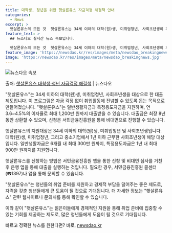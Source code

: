 ```yaml
---
title: 대학생, 청년을 위한 햇살론유스 자금걱정 해결책 안내
categories:
  - News
excerpt: >
  햇살론유스의 모든 것  햇살론유스는 34세 이하의 대학(원)생, 미취업청년, 사회초년생이 자금 걱정을 덜고 …
feature_text: >
  ## 뉴스다오 실시간 뉴스 속보입니다.

  햇살론유스의 모든 것  햇살론유스는 34세 이하의 대학(원)생, 미취업청년, 사회초년생이 자금 걱정을 덜고 …
feature_image: 'https://newsdao.kr/res/images/meta/newsdao_breakingnews.jpg'
image: 'https://newsdao.kr/res/images/meta/newsdao_breakingnews.jpg'
---
```


![뉴스다오 속보](https://newsdao.kr/res/images/meta/newsdao_breakingnews.jpg)

<p>출처: <a href="https://newsdao.kr/4025" rel="dofollow">햇살론유스 대학생·청년 자금걱정 해결책</a> | 뉴스다오</p>

"햇살론유스"는 34세 이하의 대학(원)생, 미취업청년, 사회초년생을 대상으로 한 대출 제도입니다. 이 프로그램은 자금 걱정 없이 취업활동에 전념할 수 있도록 돕는 목적으로 만들어졌습니다. "햇살론유스"는 일반생활자금과 특정용도자금을 지원하며, 연 3.6~4.5%의 이자율로 최대 1,200만 원까지 대출받을 수 있습니다. 대출금은 최장 8년 동안 상환할 수 있으며, 신청은 서민금융진흥원을 통해 비대면으로 진행할 수 있습니다.

햇살론유스의 지원대상은 34세 이하의 대학(원)생, 미취업청년 및 사회초년생입니다. 대학(원)생, 미취업청년, 그리고 중소기업에서 1년 이하 근무한 사회초년생이 해당 대상입니다. 일반생활자금은 6개월 내 최대 300만 원까지, 특정용도자금은 1년 내 최대 900만 원까지를 지원합니다. 

햇살론유스를 신청하는 방법은 서민금융진흥원 앱을 통한 신청 및 비대면 심사를 거친 후 은행 앱을 통해 대출을 실행하는 것입니다. 필요한 경우, 서민금융진흥원 콜센터(☎1397)나 앱을 통해 문의할 수 있습니다.

"햇살론유스"는 청년들의 취업 준비를 지원하고 경제적 부담을 덜어주는 좋은 제도로, 자격을 갖춘 청년들에게 큰 도움이 될 것으로 기대됩니다. 더 자세한 정보는 "햇살론유스" 관련 웹사이트나 문의처를 통해 확인할 수 있습니다.

이와 같이 "햇살론유스"는 젊은이들에게 경제적인 지원을 통해 취업 준비에 집중할 수 있는 기회를 제공하는 제도로, 많은 청년들에게 도움이 될 것으로 기대됩니다. 

빠르고 정확한 뉴스를 원한다면? 바로, <a href="https://newsdao.kr" rel="dofollow">newsdao.kr</a>


